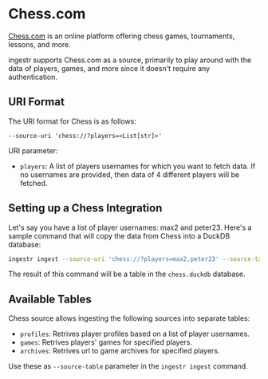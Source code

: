 # Chess.com

[Chess.com](https://www.chess.com/) is an online platform offering chess games, tournaments, lessons, and more.

ingestr supports Chess.com as a source, primarily to play around with the data of players, games, and more since it doesn't require any authentication.

## URI Format

The URI format for Chess is as follows:

```plaintext
--source-uri 'chess://?players=<List[str]>'
```

URI parameter:

- `players`: A list of players usernames for which you want to fetch data. If no usernames are provided, then data of 4 different players will be fetched.

## Setting up a Chess Integration

Let's say you have a list of player usernames: max2 and peter23. Here's a sample command that will copy the data from Chess into a DuckDB database:

```sh
ingestr ingest --source-uri 'chess://?players=max2,peter23' --source-table 'profiles' --dest-uri 'duckdb:///chess.duckdb' --dest-table 'players.profiles'
```

The result of this command will be a table in the `chess.duckdb` database.

## Available Tables

Chess source allows ingesting the following sources into separate tables:

- `profiles`: Retrives player profiles based on a list of player usernames.
- `games`: Retrives players' games for specified players.
- `archives`: Retrives url to game archives for specified players.

Use these as `--source-table` parameter in the `ingestr ingest` command.
